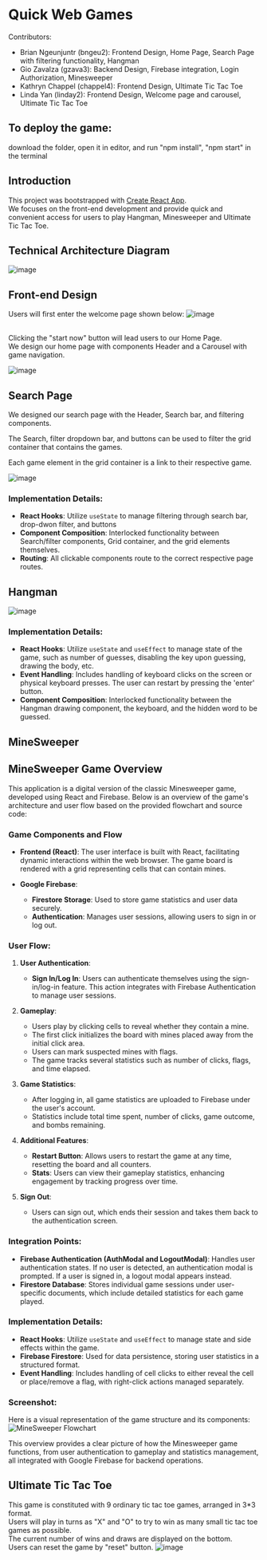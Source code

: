 # Quick Web Games 

Contributors: 
- Brian Ngeunjuntr (bngeu2): Frontend Design, Home Page, Search Page with filtering functionality, Hangman
- Gio Zavalza (gzava3): Backend Design, Firebase integration, Login Authorization, Minesweeper
- Kathryn Chappel (chappel4): Frontend Design, Ultimate Tic Tac Toe
- Linda Yan (linday2): Frontend Design, Welcome page and carousel, Ultimate Tic Tac Toe

## To deploy the game:
download the folder, open it in editor, and run "npm install", "npm start" in the terminal

## Introduction
This project was bootstrapped with [Create React App](https://github.com/facebook/create-react-app).
<br />
We focuses on the front-end development and provide quick and convenient access for users to play Hangman, Minesweeper and Ultimate Tic Tac Toe.

## Technical Architecture Diagram
![image](public/TechnicalArchitectureDiagram.png)

## Front-end Design

Users will first enter the welcome page shown below:
![image](public/Welcomepage.png)

<br />
Clicking the "start now" button will lead users to our Home Page.
<br />
We design our home page with components Header and a Carousel with game navigation.

![image](public/Homepage.png)

## Search Page
We designed our search page with the Header, Search bar, and filtering components.

The Search, filter dropdown bar, and buttons can be used to filter the grid container that contains the games.

Each game element in the grid container is a link to their respective game.

![image](public/Searchpage.png)

### Implementation Details:

- **React Hooks**: Utilize `useState` to manage filtering through search bar, drop-dwon filter, and buttons
- **Component Composition**: Interlocked functionality between Search/filter components, Grid container, and the grid elements themselves.
- **Routing**: All clickable components route to the correct respective page routes.


## Hangman

![image](public/Hangman.png)

### Implementation Details:

- **React Hooks**: Utilize `useState` and `useEffect` to manage state of the game, such as number of guesses, disabling the key upon guessing, drawing the body, etc.
- **Event Handling**: Includes handling of keyboard clicks on the screen or physical keyboard presses. The user can restart by pressing the 'enter' button.
- **Component Composition**: Interlocked functionality between the Hangman drawing component, the keyboard, and the hidden word to be guessed.

## MineSweeper

## MineSweeper Game Overview

This application is a digital version of the classic Minesweeper game, developed using React and Firebase. Below is an overview of the game's architecture and user flow based on the provided flowchart and source code:

### Game Components and Flow

- **Frontend (React)**: The user interface is built with React, facilitating dynamic interactions within the web browser. The game board is rendered with a grid representing cells that can contain mines.

- **Google Firebase**:
  - **Firestore Storage**: Used to store game statistics and user data securely.
  - **Authentication**: Manages user sessions, allowing users to sign in or log out.

### User Flow:

1. **User Authentication**:
   - **Sign In/Log In**: Users can authenticate themselves using the sign-in/log-in feature. This action integrates with Firebase Authentication to manage user sessions.

2. **Gameplay**:
   - Users play by clicking cells to reveal whether they contain a mine.
   - The first click initializes the board with mines placed away from the initial click area.
   - Users can mark suspected mines with flags.
   - The game tracks several statistics such as number of clicks, flags, and time elapsed.

3. **Game Statistics**:
   - After logging in, all game statistics are uploaded to Firebase under the user's account.
   - Statistics include total time spent, number of clicks, game outcome, and bombs remaining.

4. **Additional Features**:
   - **Restart Button**: Allows users to restart the game at any time, resetting the board and all counters.
   - **Stats**: Users can view their gameplay statistics, enhancing engagement by tracking progress over time.

5. **Sign Out**:
   - Users can sign out, which ends their session and takes them back to the authentication screen.

### Integration Points:

- **Firebase Authentication (AuthModal and LogoutModal)**: Handles user authentication states. If no user is detected, an authentication modal is prompted. If a user is signed in, a logout modal appears instead.
- **Firestore Database**: Stores individual game sessions under user-specific documents, which include detailed statistics for each game played.

### Implementation Details:

- **React Hooks**: Utilize `useState` and `useEffect` to manage state and side effects within the game.
- **Firebase Firestore**: Used for data persistence, storing user statistics in a structured format.
- **Event Handling**: Includes handling of cell clicks to either reveal the cell or place/remove a flag, with right-click actions managed separately.

### Screenshot:
Here is a visual representation of the game structure and its components:
![MineSweeper Flowchart](public/MinesweeperDiagram.PNG)

This overview provides a clear picture of how the Minesweeper game functions, from user authentication to gameplay and statistics management, all integrated with Google Firebase for backend operations.

## Ultimate Tic Tac Toe
This game is constituted with 9 ordinary tic tac toe games, arranged in 3*3 format.
<br />
Users will play in turns as "X" and "O" to try to win as many small tic tac toe games as possible.
<br />
The current number of wins and draws are displayed on the bottom.
<br />
Users can reset the game by "reset" button.
![image](https://github.com/CS222-UIUC-SP24/group-project-team-95/assets/128328586/3a5392b4-ebbd-4f33-99b2-1761d123ea2e)


